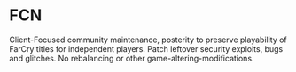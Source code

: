 # FCN
Client-Focused community maintenance, posterity to preserve playability of FarCry titles for independent players. Patch leftover security exploits, bugs and glitches. No rebalancing or other game-altering-modifications.
